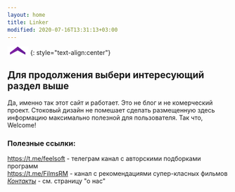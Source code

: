 ```yaml
---
layout: home
title: Linker
modified: 2020-07-16T13:31:13+03:00
---
```


![](./assets/arrow-home.png)
{: style="text-align:center"}

## Для продолжения выбери интересующий раздел выше
Да, именно так этот сайт и работает. Это не блог и не комерческий проект. Стоковый дизайн не помешает сделать размещенную здесь информацию максимально полезной для пользователя. Так что, Welcome!


<!--
Здесь отмечу сферу интересов автора. Важно для понимания о чем этот сайт.
* софт
* радиоэлектроника
* разработка програм
* сайтостроение
* медиа
-->

### Полезные ссылки:
<https://t.me/feelsoft> - телеграм канал с авторскими подборками программ  
<https://t.me/FilmsRM> - канал с рекомендациями супер-класных фильмов  
[_Контакты_](/about.md) - см. страницу "о нас" 
